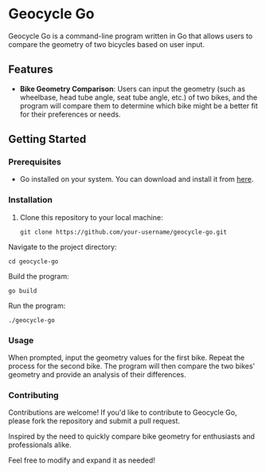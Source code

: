 # Geocycle Go

Geocycle Go is a command-line program written in Go that allows users to compare the geometry of two bicycles based on user input.

## Features

- **Bike Geometry Comparison**: Users can input the geometry (such as wheelbase, head tube angle, seat tube angle, etc.) of two bikes, and the program will compare them to determine which bike might be a better fit for their preferences or needs.

## Getting Started

### Prerequisites

- Go installed on your system. You can download and install it from [here](https://golang.org/dl/).

### Installation

1. Clone this repository to your local machine:

   `git clone https://github.com/your-username/geocycle-go.git`


Navigate to the project directory:

`cd geocycle-go`

Build the program:

`go build`

Run the program:

`./geocycle-go`

### Usage

When prompted, input the geometry values for the first bike.
Repeat the process for the second bike.
The program will then compare the two bikes' geometry and provide an analysis of their differences.

### Contributing

Contributions are welcome! If you'd like to contribute to Geocycle Go, please fork the repository and submit a pull request.

Inspired by the need to quickly compare bike geometry for enthusiasts and professionals alike.

Feel free to modify and expand it as needed!
